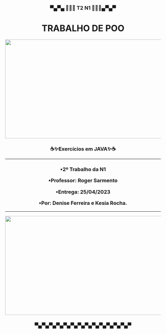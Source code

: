 <h3 align = center>
▀▄▀▄ 🌌👩‍💻 T2 N1 👩‍💻🌌▄▀▄▀<h1 align="center">TRABALHO DE POO</h1>

</h3>




<div align=center>


<img width = 640 height = 320 src = "https://media.discordapp.net/attachments/795515503773745152/1092882836245192815/TRABALHO_POO_-_N1.gif">


<div>


  <h3 align="center">☕✨Exercícios em JAVA✨☕</h3>
  
-------------------------------------------------------------------------------

  
<h3 align = center >

•2º Trabalho da N1

•Professor: Roger Sarmento 

•Entrega: 25/04/2023

•Por: Denise Ferreira e Kesia Rocha.

</h3>

-------------------------------------------------------------------------------


<img width = 640 height = 320 src = "https://media.discordapp.net/attachments/795515503773745152/1083926464782676008/ezgif-1-5436f49563.gif">

<div>


<h3 align = center>
▀▄▀▄▀▄▀▄▀▄▀▄▀▄▀▄▀▄▀▄▀▄▀▄▀▄▀
</h3>
